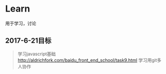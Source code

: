 # Learn
用于学习，讨论

## 2017-6-21目标
> 学习javascript基础 http://aldrichfork.com/baidu_front_end_school/task9.html
> 学习用git多人协作
